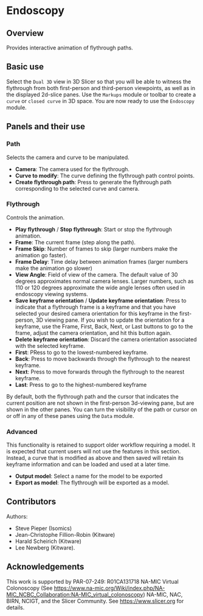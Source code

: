 # Endoscopy

## Overview

Provides interactive animation of flythrough paths.

## Basic use
Select the `Dual 3D` view in 3D Slicer so that you will be able to witness the flythrough from both first-person and third-person viewpoints, as well as in the displayed 2d-slice panes.  Use the `Markups` module or toolbar to create a `curve` or `closed curve` in 3D space.  You are now ready to use the `Endoscopy` module.

## Panels and their use

### Path

Selects the camera and curve to be manipulated.

- **Camera**: The camera used for the flythrough.
- **Curve to modify**: The curve defining the flythrough path control points.
- **Create flythrough path**: Press to generate the flythrough path corresponding to the selected curve and camera.

### Flythrough

Controls the animation.

- **Play flythrough** / **Stop flythrough**: Start or stop the flythrough animation.
- **Frame**: The current frame (step along the path).
- **Frame Skip**: Number of frames to skip (larger numbers make the animation go faster).
- **Frame Delay**: Time delay between animation frames (larger numbers make the animation go slower)
- **View Angle**: Field of view of the camera.  The default value of 30 degrees approximates normal camera lenses.  Larger numbers, such as 110 or 120 degrees approximate the wide angle lenses often used in endoscopy viewing systems.
- **Save keyframe orientation** / **Update keyframe orientation**: Press to indicate that a flythrough frame is a keyframe and that you have selected your desired camera orientation for this keyframe in the first-person, 3D viewing pane.  If you wish to update the orientation for a keyframe, use the Frame, First, Back, Next, or Last buttons to go to the frame, adjust the camera orientation, and hit this button again.
- **Delete keyframe orientation**: Discard the camera orientation associated with the selected keyframe.
- **First**: PRess to go to the lowest-numbered keyframe.
- **Back**: Press to move backwards through the flythrough to the nearest keyframe.
- **Next**: Press to move forwards through the flythrough to the nearest keyframe.
- **Last**: Press to go to the highest-numbered keyframe

By default, both the flythrough path and the cursor that indicates the current position are not shown in the first-person 3d-viewing pane, but are shown in the other panes.  You can turn the visibility of the path or cursor on or off in any of these panes using the `Data` module.

### Advanced

This functionality is retained to support older workflow requiring a model.  It is expected that current users will not use the features in this section.  Instead, a curve that is modified as above and then saved will retain its keyframe information and can be loaded and used at a later time.

- **Output model**: Select a name for the model to be exported
- **Export as model**: The flythrough will be exported as a model.

## Contributors

Authors:
- Steve Pieper (Isomics)
- Jean-Christophe Fillion-Robin (Kitware)
- Harald Scheirich (Kitware)
- Lee Newberg (Kitware).

## Acknowledgements

This work is supported by PAR-07-249: R01CA131718 NA-MIC Virtual Colonoscopy (See https://www.na-mic.org/Wiki/index.php/NA-MIC_NCBC_Collaboration:NA-MIC_virtual_colonoscopy) NA-MIC, NAC, BIRN, NCIGT, and the Slicer Community. See https://www.slicer.org for details.
